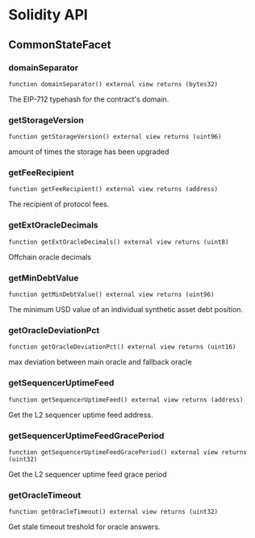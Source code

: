 # Solidity API

## CommonStateFacet

### domainSeparator

```solidity
function domainSeparator() external view returns (bytes32)
```

The EIP-712 typehash for the contract's domain.

### getStorageVersion

```solidity
function getStorageVersion() external view returns (uint96)
```

amount of times the storage has been upgraded

### getFeeRecipient

```solidity
function getFeeRecipient() external view returns (address)
```

The recipient of protocol fees.

### getExtOracleDecimals

```solidity
function getExtOracleDecimals() external view returns (uint8)
```

Offchain oracle decimals

### getMinDebtValue

```solidity
function getMinDebtValue() external view returns (uint96)
```

The minimum USD value of an individual synthetic asset debt position.

### getOracleDeviationPct

```solidity
function getOracleDeviationPct() external view returns (uint16)
```

max deviation between main oracle and fallback oracle

### getSequencerUptimeFeed

```solidity
function getSequencerUptimeFeed() external view returns (address)
```

Get the L2 sequencer uptime feed address.

### getSequencerUptimeFeedGracePeriod

```solidity
function getSequencerUptimeFeedGracePeriod() external view returns (uint32)
```

Get the L2 sequencer uptime feed grace period

### getOracleTimeout

```solidity
function getOracleTimeout() external view returns (uint32)
```

Get stale timeout treshold for oracle answers.

